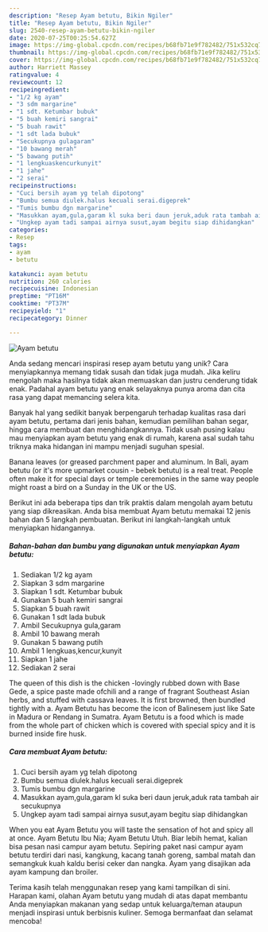 ```yaml
---
description: "Resep Ayam betutu, Bikin Ngiler"
title: "Resep Ayam betutu, Bikin Ngiler"
slug: 2540-resep-ayam-betutu-bikin-ngiler
date: 2020-07-25T00:25:54.627Z
image: https://img-global.cpcdn.com/recipes/b68fb71e9f782482/751x532cq70/ayam-betutu-foto-resep-utama.jpg
thumbnail: https://img-global.cpcdn.com/recipes/b68fb71e9f782482/751x532cq70/ayam-betutu-foto-resep-utama.jpg
cover: https://img-global.cpcdn.com/recipes/b68fb71e9f782482/751x532cq70/ayam-betutu-foto-resep-utama.jpg
author: Harriett Massey
ratingvalue: 4
reviewcount: 12
recipeingredient:
- "1/2 kg ayam"
- "3 sdm margarine"
- "1 sdt. Ketumbar bubuk"
- "5 buah kemiri sangrai"
- "5 buah rawit"
- "1 sdt lada bubuk"
- "Secukupnya gulagaram"
- "10 bawang merah"
- "5 bawang putih"
- "1 lengkuaskencurkunyit"
- "1 jahe"
- "2 serai"
recipeinstructions:
- "Cuci bersih ayam yg telah dipotong"
- "Bumbu semua diulek.halus kecuali serai.digeprek"
- "Tumis bumbu dgn margarine"
- "Masukkan ayam,gula,garam kl suka beri daun jeruk,aduk rata tambah air secukupnya"
- "Ungkep ayam tadi sampai airnya susut,ayam begitu siap dihidangkan"
categories:
- Resep
tags:
- ayam
- betutu

katakunci: ayam betutu 
nutrition: 260 calories
recipecuisine: Indonesian
preptime: "PT16M"
cooktime: "PT37M"
recipeyield: "1"
recipecategory: Dinner

---
```



![Ayam betutu](https://img-global.cpcdn.com/recipes/b68fb71e9f782482/751x532cq70/ayam-betutu-foto-resep-utama.jpg)

Anda sedang mencari inspirasi resep ayam betutu yang unik? Cara menyiapkannya memang tidak susah dan tidak juga mudah. Jika keliru mengolah maka hasilnya tidak akan memuaskan dan justru cenderung tidak enak. Padahal ayam betutu yang enak selayaknya punya aroma dan cita rasa yang dapat memancing selera kita.

Banyak hal yang sedikit banyak berpengaruh terhadap kualitas rasa dari ayam betutu, pertama dari jenis bahan, kemudian pemilihan bahan segar, hingga cara membuat dan menghidangkannya. Tidak usah pusing kalau mau menyiapkan ayam betutu yang enak di rumah, karena asal sudah tahu triknya maka hidangan ini mampu menjadi suguhan spesial.

Banana leaves (or greased parchment paper and aluminum. In Bali, ayam betutu (or it&#39;s more upmarket cousin - bebek betutu) is a real treat. People often make it for special days or temple ceremonies in the same way people might roast a bird on a Sunday in the UK or the US.


Berikut ini ada beberapa tips dan trik praktis dalam mengolah ayam betutu yang siap dikreasikan. Anda bisa membuat Ayam betutu memakai 12 jenis bahan dan 5 langkah pembuatan. Berikut ini langkah-langkah untuk menyiapkan hidangannya.

<!--inarticleads1-->

##### Bahan-bahan dan bumbu yang digunakan untuk menyiapkan Ayam betutu:

1. Sediakan 1/2 kg ayam
1. Siapkan 3 sdm margarine
1. Siapkan 1 sdt. Ketumbar bubuk
1. Gunakan 5 buah kemiri sangrai
1. Siapkan 5 buah rawit
1. Gunakan 1 sdt lada bubuk
1. Ambil Secukupnya gula,garam
1. Ambil 10 bawang merah
1. Gunakan 5 bawang putih
1. Ambil 1 lengkuas,kencur,kunyit
1. Siapkan 1 jahe
1. Sediakan 2 serai


The queen of this dish is the chicken -lovingly rubbed down with Base Gede, a spice paste made ofchili and a range of fragrant Southeast Asian herbs, and stuffed with cassava leaves. It is first browned, then bundled tightly with a. Ayam Betutu has become the icon of Balinesem just like Sate in Madura or Rendang in Sumatra. Ayam Betutu is a food which is made from the whole part of chicken which is covered with special spicy and it is burned inside fire husk. 

<!--inarticleads2-->

##### Cara membuat Ayam betutu:

1. Cuci bersih ayam yg telah dipotong
1. Bumbu semua diulek.halus kecuali serai.digeprek
1. Tumis bumbu dgn margarine
1. Masukkan ayam,gula,garam kl suka beri daun jeruk,aduk rata tambah air secukupnya
1. Ungkep ayam tadi sampai airnya susut,ayam begitu siap dihidangkan


When you eat Ayam Betutu you will taste the sensation of hot and spicy all at once. Ayam Betutu Ibu Nia; Ayam Betutu Utuh. Biar lebih hemat, kalian bisa pesan nasi campur ayam betutu. Sepiring paket nasi campur ayam betutu terdiri dari nasi, kangkung, kacang tanah goreng, sambal matah dan semangkuk kuah kaldu berisi ceker dan nangka. Ayam yang disajikan ada ayam kampung dan broiler. 

Terima kasih telah menggunakan resep yang kami tampilkan di sini. Harapan kami, olahan Ayam betutu yang mudah di atas dapat membantu Anda menyiapkan makanan yang sedap untuk keluarga/teman ataupun menjadi inspirasi untuk berbisnis kuliner. Semoga bermanfaat dan selamat mencoba!
